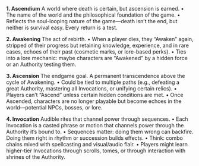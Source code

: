 **1. Ascendium**
A world where death is certain, but ascension is earned.
    • The name of the world and the philosophical foundation of the game.
    • Reflects the soul-looping nature of the game—death isn’t the end, but neither is survival easy. Every return is a test.

**2. Awakening**
The act of rebirth.
    • When a player dies, they “Awaken” again, stripped of their progress but retaining knowledge, experience, and in rare cases, echoes of their past (cosmetic marks, or lore-based perks).
    • Ties into a lore mechanic: maybe characters are “Awakened” by a hidden force or an Authority testing them.

**3. Ascension**
The endgame goal. A permanent transcendence above the cycle of Awakening.
    • Could be tied to multiple paths (e.g., defeating a great Authority, mastering all Invocations, or unifying certain relics).
    • Players can’t “Ascend” unless certain hidden conditions are met.
    •    Once Ascended, characters are no longer playable but become echoes in the world—potential NPCs, bosses, or lore.

**4. Invocation**
Audible rites that channel power through sequences.
    • Each Invocation is a casted phrase or motion that channels power through the Authority it’s bound to.
    • Sequences matter: doing them wrong can backfire. Doing them right in rhythm or succession builds effects.
    • Think: combo chains mixed with spellcasting and visual/audio flair.
    • Players might learn higher-tier Invocations through scrolls, tomes, or through interaction with shrines of the Authority.